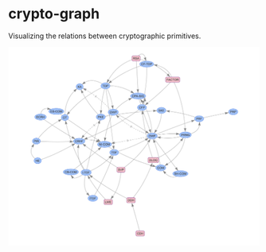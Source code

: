 # crypto-graph
Visualizing the relations between cryptographic primitives.

![Image of Crypto Graph](cryptograph.png)

